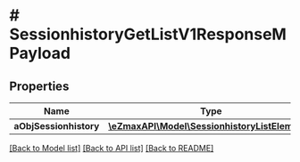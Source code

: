 # # SessionhistoryGetListV1ResponseMPayload

## Properties

Name | Type | Description | Notes
------------ | ------------- | ------------- | -------------
**aObjSessionhistory** | [**\eZmaxAPI\Model\SessionhistoryListElement[]**](SessionhistoryListElement.md) |  |

[[Back to Model list]](../../README.md#models) [[Back to API list]](../../README.md#endpoints) [[Back to README]](../../README.md)
